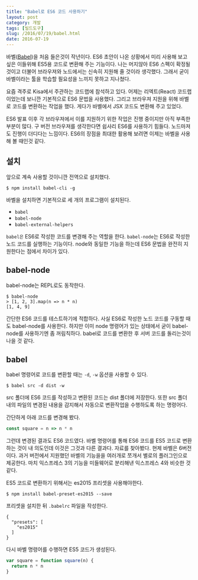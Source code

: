 ```yaml
---
title: "Babel로 ES6 코드 사용하기"
layout: post
category: 개발
tags: [빌드도구]
slug: /2016/07/19/babel.html
date: 2016-07-19
---
```


바벨([Babel](http://babeljs.io))을 처음 들은것이 작년이다.
ES6 초안이 나온 상황에서 미리 사용해 보고 싶은 이들위해 ES5용 코드로 변환해 주는 기능이다.
나는 머지않아 ES6 스펙이 확정될 것이고 더불어 브라우져와 노드에서는 신속히 지원해 줄 것이라 생각했다.
그래서 굳이 바벨이라는 툴을 학습할 필요성을 느끼지 못하고 지나쳤다.

요즘 격주로 Kisa에서 주관하는 코드랩에 참석하고 있다.
어제는 리엑트(React) 코드랩이었는데 보니깐 기본적으로 ES6 문법을 사용했다.
그리고 브라우져 지원을 위해 바벨로 코드를 변환하는 작업을 했다.
게다가 바벨에서 JSX 코드도 변환해 주고 있었다.

ES6 발표 이후 각 브라우져에서 이를 지원하기 위한 작업은 진행 중이지만 아직 부족한 부분이 많다.
구 버전 브라우져를 생각한다면 쉽사리 ES6를 사용하기 힘들다.
노드마져도 진행이 더디다는 느낌이다.
ES6의 장점을 최대한 활용해 보려면 이제는 바벨을 사용해 볼 때인것 같다.

## 설치

앞으로 계속 사용할 것이니깐 전역으로 설치했다.

```
$ npm install babel-cli -g
```

바벨을 설치하면 기본적으로 세 개의 프로그램이 설치된다.

- `babel`
- `babel-node`
- `babel-external-helpers`

`babel은` ES6로 작성한 코드를 변경해 주는 역할을 한다.
`babel-node`는 ES6로 작성한 노드 코드를 실행하는 기능이다.
node와 동일한 기능을 하는데 ES6 문법을 완전히 지원한다는 점에서 차이가 있다.

## babel-node

babel-node는 REPL로도 동작한다.

```
$ babel-node
> [1, 2, 3].map(n => n * n)
[1, 4, 9]
```

간단한 ES6 코드를 테스트하기에 적합하다.
사실 ES6로 작성한 노드 코드를 구동할 때도 babel-node를 사용한다.
하지만 이미 node 명령어가 있는 상태에서 굳이 babel-node를 사용하기엔 좀 꺼림칙하다.
babel로 코드를 변환한 후 서버 코드를 돌리는것이 나을 것 같다.

## babel

babel 명령어로 코드를 변환할 때는 `-d`, `-w` 옵션을 사용할 수 있다.

```
$ babel src -d dist -w
```

src 폴더에 ES6 코드를 작성하고 변환된 코드는 dist 폴더에 저장한다.
또한 src 폴더 내의 파일의 변경된 내용을 감지해서 자동으로 변환작업을 수행하도록 하는 명령어다.

간단하게 아래 코드를 변경해 봤다.

```javascript
const square = n => n * n
```

그런데 변경된 결과도 ES6 코드였다.
바벨 명령어를 통해 ES6 코드를 ES5 코드로 변환하는 것이 내 의도인데 이것은 그것과 다른 결과다.
자료를 찾아봤다.
현제 바벨은 6버전이다.
과거 버전에서 지원했던 바벨의 기능을을 여러개로 쪼개서 별로의 플러그인으로 제공한다.
마치 익스프레스 3의 기능을 미들웨어로 분리해낸 익스프레스 4와 비슷한 것 같다.

ES5 코드로 변환하기 위해서는 es2015 프리셋을 사용해야한다.

```
$ npm install babel-preset-es2015 --save
```

프리셋을 설치한 뒤 `.babelrc` 파일을 작성한다.

```
{
  "presets": [
    "es2015"
  ]
}
```

다시 바벨 명령어를 수행하면 ES5 코드가 생성된다.

```javascript
var square = function square(n) {
  return n * n
}
```
